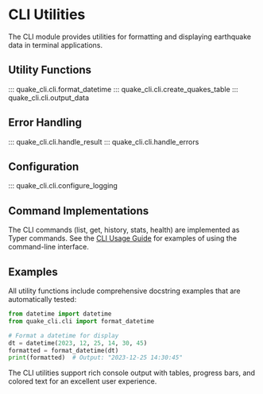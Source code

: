 # CLI Utilities

The CLI module provides utilities for formatting and displaying earthquake data in terminal applications.

## Utility Functions

::: quake_cli.cli.format_datetime
::: quake_cli.cli.create_quakes_table
::: quake_cli.cli.output_data

## Error Handling

::: quake_cli.cli.handle_result
::: quake_cli.cli.handle_errors

## Configuration

::: quake_cli.cli.configure_logging

## Command Implementations

The CLI commands (list, get, history, stats, health) are implemented as Typer commands. See the [CLI Usage Guide](../quickstart.md) for examples of using the command-line interface.

## Examples

All utility functions include comprehensive docstring examples that are automatically tested:

```python
from datetime import datetime
from quake_cli.cli import format_datetime

# Format a datetime for display
dt = datetime(2023, 12, 25, 14, 30, 45)
formatted = format_datetime(dt)
print(formatted)  # Output: "2023-12-25 14:30:45"
```

The CLI utilities support rich console output with tables, progress bars, and colored text for an excellent user experience.